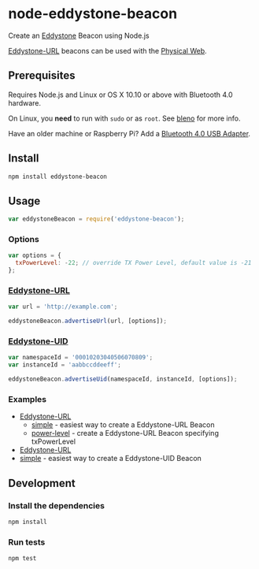 # node-eddystone-beacon

Create an [Eddystone](https://github.com/google/eddystone) Beacon using Node.js

[Eddystone-URL](https://github.com/google/eddystone/tree/master/eddystone-url) beacons can be used with the [Physical Web](http://google.github.io/physical-web/).

## Prerequisites

Requires Node.js and Linux or OS X 10.10 or above with Bluetooth 4.0 hardware.

On Linux, you __need__ to run with ```sudo``` or as ```root```. See [bleno](https://github.com/sandeepmistry/bleno#running-on-linux) for more info.

Have an older machine or Raspberry Pi? Add a [Bluetooth 4.0 USB Adapter](http://www.adafruit.com/products/1327).

## Install

```sh
npm install eddystone-beacon
```

## Usage

```javascript
var eddystoneBeacon = require('eddystone-beacon');

```

### Options

```javascript
var options = {
  txPowerLevel: -22; // override TX Power Level, default value is -21
};
```

### [Eddystone-URL](https://github.com/google/eddystone/tree/master/eddystone-url)

```javascript
var url = 'http://example.com';

eddystoneBeacon.advertiseUrl(url, [options]);
```

### [Eddystone-UID](https://github.com/google/eddystone/tree/master/eddystone-uid)

```javascript
var namespaceId = '00010203040506070809';
var instanceId = 'aabbccddeeff';

eddystoneBeacon.advertiseUid(namespaceId, instanceId, [options]);
```

### Examples

 * [Eddystone-URL](https://github.com/google/eddystone/tree/master/eddystone-url)
   * [simple](examples/url/simple.js) - easiest way to create a Eddystone-URL Beacon
   * [power-level](examples/url/power-level.js) - create a Eddystone-URL Beacon specifying txPowerLevel
 * [Eddystone-URL](https://github.com/google/eddystone/tree/master/eddystone-url)
  * [simple](examples/url/simple.js) - easiest way to create a Eddystone-UID Beacon

## Development

### Install the dependencies

```sh
npm install
```

### Run tests

```sh
npm test
```
